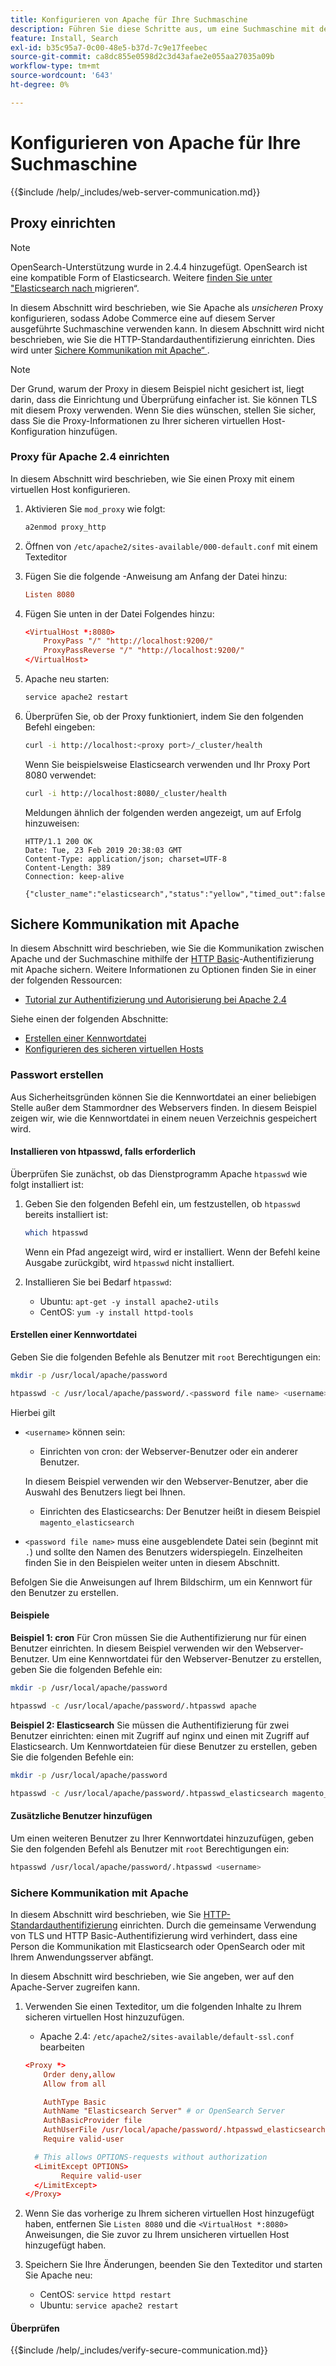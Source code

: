 ```yaml
---
title: Konfigurieren von Apache für Ihre Suchmaschine
description: Führen Sie diese Schritte aus, um eine Suchmaschine mit dem Apache-Webserver für lokale Installationen von Adobe Commerce zu konfigurieren.
feature: Install, Search
exl-id: b35c95a7-0c00-48e5-b37d-7c9e17feebec
source-git-commit: ca8dc855e0598d2c3d43afae2e055aa27035a09b
workflow-type: tm+mt
source-wordcount: '643'
ht-degree: 0%

---
```


# Konfigurieren von Apache für Ihre Suchmaschine

{{$include /help/_includes/web-server-communication.md}}

## Proxy einrichten

>[!NOTE]
>
>OpenSearch-Unterstützung wurde in 2.4.4 hinzugefügt. OpenSearch ist eine kompatible Form of Elasticsearch. Weitere [ finden Sie unter &quot;Elasticsearch nach ](../../../upgrade/prepare/opensearch-migration.md) migrieren“.

In diesem Abschnitt wird beschrieben, wie Sie Apache als *unsicheren* Proxy konfigurieren, sodass Adobe Commerce eine auf diesem Server ausgeführte Suchmaschine verwenden kann. In diesem Abschnitt wird nicht beschrieben, wie Sie die HTTP-Standardauthentifizierung einrichten. Dies wird unter [Sichere Kommunikation mit Apache“ ](#secure-communication-with-apache).

>[!NOTE]
>
>Der Grund, warum der Proxy in diesem Beispiel nicht gesichert ist, liegt darin, dass die Einrichtung und Überprüfung einfacher ist. Sie können TLS mit diesem Proxy verwenden. Wenn Sie dies wünschen, stellen Sie sicher, dass Sie die Proxy-Informationen zu Ihrer sicheren virtuellen Host-Konfiguration hinzufügen.

### Proxy für Apache 2.4 einrichten

In diesem Abschnitt wird beschrieben, wie Sie einen Proxy mit einem virtuellen Host konfigurieren.

1. Aktivieren Sie `mod_proxy` wie folgt:

   ```bash
   a2enmod proxy_http
   ```

1. Öffnen von `/etc/apache2/sites-available/000-default.conf` mit einem Texteditor
1. Fügen Sie die folgende -Anweisung am Anfang der Datei hinzu:

   ```conf
   Listen 8080
   ```

1. Fügen Sie unten in der Datei Folgendes hinzu:

   ```conf
   <VirtualHost *:8080>
       ProxyPass "/" "http://localhost:9200/"
       ProxyPassReverse "/" "http://localhost:9200/"
   </VirtualHost>
   ```

1. Apache neu starten:

   ```bash
   service apache2 restart
   ```

1. Überprüfen Sie, ob der Proxy funktioniert, indem Sie den folgenden Befehl eingeben:

   ```bash
   curl -i http://localhost:<proxy port>/_cluster/health
   ```

   Wenn Sie beispielsweise Elasticsearch verwenden und Ihr Proxy Port 8080 verwendet:

   ```bash
   curl -i http://localhost:8080/_cluster/health
   ```

   Meldungen ähnlich der folgenden werden angezeigt, um auf Erfolg hinzuweisen:

   ```
   HTTP/1.1 200 OK
   Date: Tue, 23 Feb 2019 20:38:03 GMT
   Content-Type: application/json; charset=UTF-8
   Content-Length: 389
   Connection: keep-alive
   
   {"cluster_name":"elasticsearch","status":"yellow","timed_out":false,"number_of_nodes":1,"number_of_data_nodes":1,"active_primary_shards":5,"active_shards":5,"relocating_shards":0,"initializing_shards":0,"unassigned_shards":5,"delayed_unassigned_shards":0,"number_of_pending_tasks":0,"number_of_in_flight_fetch":0,"task_max_waiting_in_queue_millis":0,"active_shards_percent_as_number":50.0}
   ```

## Sichere Kommunikation mit Apache

In diesem Abschnitt wird beschrieben, wie Sie die Kommunikation zwischen Apache und der Suchmaschine mithilfe der [HTTP Basic](https://datatracker.ietf.org/doc/html/rfc2617)-Authentifizierung mit Apache sichern. Weitere Informationen zu Optionen finden Sie in einer der folgenden Ressourcen:

* [Tutorial zur Authentifizierung und Autorisierung bei Apache 2.4](https://httpd.apache.org/docs/2.4/howto/auth.html)

Siehe einen der folgenden Abschnitte:

* [Erstellen einer Kennwortdatei](#create-a-password)
* [Konfigurieren des sicheren virtuellen Hosts](#secure-communication-with-apache)

### Passwort erstellen

Aus Sicherheitsgründen können Sie die Kennwortdatei an einer beliebigen Stelle außer dem Stammordner des Webservers finden. In diesem Beispiel zeigen wir, wie die Kennwortdatei in einem neuen Verzeichnis gespeichert wird.

#### Installieren von htpasswd, falls erforderlich

Überprüfen Sie zunächst, ob das Dienstprogramm Apache `htpasswd` wie folgt installiert ist:

1. Geben Sie den folgenden Befehl ein, um festzustellen, ob `htpasswd` bereits installiert ist:

   ```bash
   which htpasswd
   ```

   Wenn ein Pfad angezeigt wird, wird er installiert. Wenn der Befehl keine Ausgabe zurückgibt, wird `htpasswd` nicht installiert.

1. Installieren Sie bei Bedarf `htpasswd`:

   * Ubuntu: `apt-get -y install apache2-utils`
   * CentOS: `yum -y install httpd-tools`

#### Erstellen einer Kennwortdatei

Geben Sie die folgenden Befehle als Benutzer mit `root` Berechtigungen ein:

```bash
mkdir -p /usr/local/apache/password
```

```bash
htpasswd -c /usr/local/apache/password/.<password file name> <username>
```

Hierbei gilt

* `<username>` können sein:

   * Einrichten von cron: der Webserver-Benutzer oder ein anderer Benutzer.

  In diesem Beispiel verwenden wir den Webserver-Benutzer, aber die Auswahl des Benutzers liegt bei Ihnen.

   * Einrichten des Elasticsearchs: Der Benutzer heißt in diesem Beispiel `magento_elasticsearch`

* `<password file name>` muss eine ausgeblendete Datei sein (beginnt mit `.`) und sollte den Namen des Benutzers widerspiegeln. Einzelheiten finden Sie in den Beispielen weiter unten in diesem Abschnitt.

Befolgen Sie die Anweisungen auf Ihrem Bildschirm, um ein Kennwort für den Benutzer zu erstellen.

#### Beispiele

**Beispiel 1: cron**
Für Cron müssen Sie die Authentifizierung nur für einen Benutzer einrichten. In diesem Beispiel verwenden wir den Webserver-Benutzer. Um eine Kennwortdatei für den Webserver-Benutzer zu erstellen, geben Sie die folgenden Befehle ein:

```bash
mkdir -p /usr/local/apache/password
```

```bash
htpasswd -c /usr/local/apache/password/.htpasswd apache
```

**Beispiel 2: Elasticsearch**
Sie müssen die Authentifizierung für zwei Benutzer einrichten: einen mit Zugriff auf nginx und einen mit Zugriff auf Elasticsearch. Um Kennwortdateien für diese Benutzer zu erstellen, geben Sie die folgenden Befehle ein:

```bash
mkdir -p /usr/local/apache/password
```

```bash
htpasswd -c /usr/local/apache/password/.htpasswd_elasticsearch magento_elasticsearch
```

#### Zusätzliche Benutzer hinzufügen

Um einen weiteren Benutzer zu Ihrer Kennwortdatei hinzuzufügen, geben Sie den folgenden Befehl als Benutzer mit `root` Berechtigungen ein:

```bash
htpasswd /usr/local/apache/password/.htpasswd <username>
```

### Sichere Kommunikation mit Apache

In diesem Abschnitt wird beschrieben, wie Sie [HTTP-Standardauthentifizierung](https://httpd.apache.org/docs/2.2/howto/auth.html) einrichten. Durch die gemeinsame Verwendung von TLS und HTTP Basic-Authentifizierung wird verhindert, dass eine Person die Kommunikation mit Elasticsearch oder OpenSearch oder mit Ihrem Anwendungsserver abfängt.

In diesem Abschnitt wird beschrieben, wie Sie angeben, wer auf den Apache-Server zugreifen kann.

1. Verwenden Sie einen Texteditor, um die folgenden Inhalte zu Ihrem sicheren virtuellen Host hinzuzufügen.

   * Apache 2.4: `/etc/apache2/sites-available/default-ssl.conf` bearbeiten

   ```conf
   <Proxy *>
       Order deny,allow
       Allow from all
   
       AuthType Basic
       AuthName "Elasticsearch Server" # or OpenSearch Server
       AuthBasicProvider file
       AuthUserFile /usr/local/apache/password/.htpasswd_elasticsearch
       Require valid-user
   
     # This allows OPTIONS-requests without authorization
     <LimitExcept OPTIONS>
           Require valid-user
     </LimitExcept>
   </Proxy>
   ```

1. Wenn Sie das vorherige zu Ihrem sicheren virtuellen Host hinzugefügt haben, entfernen Sie `Listen 8080` und die `<VirtualHost *:8080>` Anweisungen, die Sie zuvor zu Ihrem unsicheren virtuellen Host hinzugefügt haben.

1. Speichern Sie Ihre Änderungen, beenden Sie den Texteditor und starten Sie Apache neu:

   * CentOS: `service httpd restart`
   * Ubuntu: `service apache2 restart`

#### Überprüfen

{{$include /help/_includes/verify-secure-communication.md}}
